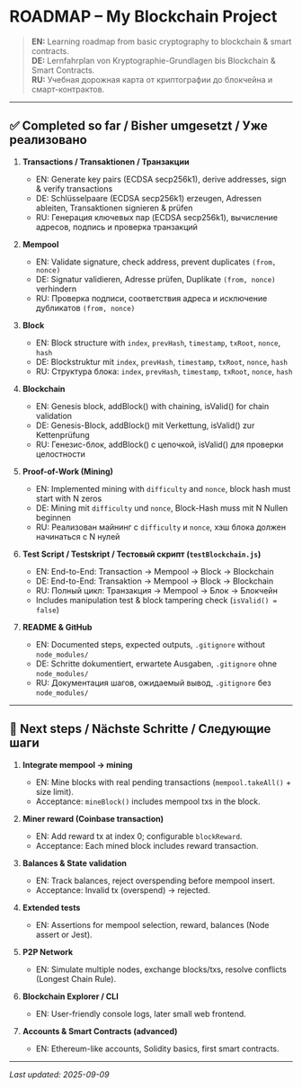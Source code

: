 # ROADMAP – My Blockchain Project 

> **EN:** Learning roadmap from basic cryptography to blockchain & smart contracts.   
> **DE:** Lernfahrplan von Kryptographie-Grundlagen bis Blockchain & Smart Contracts.   
> **RU:** Учебная дорожная карта от криптографии до блокчейна и смарт-контрактов.  

---

## ✅ Completed so far / Bisher umgesetzt / Уже реализовано  

1. **Transactions / Transaktionen / Транзакции**  
   - EN: Generate key pairs (ECDSA secp256k1), derive addresses, sign & verify transactions  
   - DE: Schlüsselpaare (ECDSA secp256k1) erzeugen, Adressen ableiten, Transaktionen signieren & prüfen  
   - RU: Генерация ключевых пар (ECDSA secp256k1), вычисление адресов, подпись и проверка транзакций  

2. **Mempool**  
   - EN: Validate signature, check address, prevent duplicates `(from, nonce)`  
   - DE: Signatur validieren, Adresse prüfen, Duplikate `(from, nonce)` verhindern  
   - RU: Проверка подписи, соответствия адреса и исключение дубликатов `(from, nonce)`  

3. **Block**  
   - EN: Block structure with `index`, `prevHash`, `timestamp`, `txRoot`, `nonce`, `hash`  
   - DE: Blockstruktur mit `index`, `prevHash`, `timestamp`, `txRoot`, `nonce`, `hash`  
   - RU: Структура блока: `index`, `prevHash`, `timestamp`, `txRoot`, `nonce`, `hash`  

4. **Blockchain**  
   - EN: Genesis block, addBlock() with chaining, isValid() for chain validation  
   - DE: Genesis-Block, addBlock() mit Verkettung, isValid() zur Kettenprüfung  
   - RU: Генезис-блок, addBlock() с цепочкой, isValid() для проверки целостности  

5. **Proof-of-Work (Mining)**  
   - EN: Implemented mining with `difficulty` and `nonce`, block hash must start with N zeros  
   - DE: Mining mit `difficulty` und `nonce`, Block-Hash muss mit N Nullen beginnen  
   - RU: Реализован майнинг с `difficulty` и `nonce`, хэш блока должен начинаться с N нулей  

6. **Test Script / Testskript / Тестовый скрипт (`testBlockchain.js`)**  
   - EN: End-to-End: Transaction → Mempool → Block → Blockchain  
   - DE: End-to-End: Transaktion → Mempool → Block → Blockchain  
   - RU: Полный цикл: Транзакция → Мempool → Блок → Блокчейн  
   - Includes manipulation test & block tampering check (`isValid() = false`)  

7. **README & GitHub**  
   - EN: Documented steps, expected outputs, `.gitignore` without `node_modules/`  
   - DE: Schritte dokumentiert, erwartete Ausgaben, `.gitignore` ohne `node_modules/`  
   - RU: Документация шагов, ожидаемый вывод, `.gitignore` без `node_modules/`  

---

## 🚀 Next steps / Nächste Schritte / Следующие шаги  

1. **Integrate mempool → mining**  
   - EN: Mine blocks with real pending transactions (`mempool.takeAll()` + size limit).  
   - Acceptance: `mineBlock()` includes mempool txs in the block.  

2. **Miner reward (Coinbase transaction)**  
   - EN: Add reward tx at index 0; configurable `blockReward`.  
   - Acceptance: Each mined block includes reward transaction.  

3. **Balances & State validation**  
   - EN: Track balances, reject overspending before mempool insert.  
   - Acceptance: Invalid tx (overspend) → rejected.  

4. **Extended tests**  
   - EN: Assertions for mempool selection, reward, balances (Node assert or Jest).  

5. **P2P Network**  
   - EN: Simulate multiple nodes, exchange blocks/txs, resolve conflicts (Longest Chain Rule).  

6. **Blockchain Explorer / CLI**  
   - EN: User-friendly console logs, later small web frontend.  

7. **Accounts & Smart Contracts (advanced)**  
   - EN: Ethereum-like accounts, Solidity basics, first smart contracts.  

---

_Last updated: 2025-09-09_  
